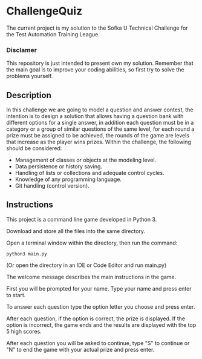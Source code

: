 # ChallengeQuiz

The current project is my solution to the Sofka U Technical Challenge for the Test Automation Training League.

### Disclamer
This repository is just intended to present own my solution. Remember that the main goal is to improve your coding abilities, so first try to solve the problems yourself.

## Description

In this challenge we are going to model a question and answer contest, the intention is to design a solution that allows having a question bank with different options for a single answer, in addition each question must be in a category or a group of similar questions of the same level, for each round a prize must be assigned to be achieved, the rounds of the game are levels that increase as the player wins prizes.
Within the challenge, the following should be considered:

- Management of classes or objects at the modeling level.
- Data persistence or history saving.
- Handling of lists or collections and adequate control cycles.
- Knowledge of any programming language.
- Git handling (control version).

## Instructions

This project is a command line game developed in Python 3.

Download and store all the files into the same directory.

Open a terminal window within the directory, then run the command:

    python3 main.py

(Or open the directory in an IDE or Code Editor and run main.py)

The welcome message describes the main instructions in the game.

First you will be prompted for your name. Type your name and press enter to start.

To answer each question type the option letter you choose and press enter.

After each question, if the option is correct, the prize is displayed. If the option is incorrect, the game ends and the results are displayed with the top 5 high scores.

After each question you will be asked to continue, type "S" to continue or "N" to end the game with your actual prize and press enter.
